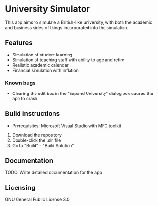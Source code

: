# University Simulator
This app aims to simulate a British-like university, with both the academic and business sides of things incorporated into the simulation.

## Features
- Simulation of student learning
- Simulation of teaching staff with ability to age and retire
- Realistic academic calendar
- Financial simulation with inflation
### Known bugs
- Clearing the edit box in the "Expand University" dialog box causes the app to crash

## Build Instructions
* Prerequisites: Microsoft Visual Studio with MFC toolkit
1. Download the repository
2. Double-click the .sln file
3. Go to "Build" - "Build Solution"

## Documentation
TODO: Write detailed documentation for the app

## Licensing
GNU General Public License 3.0
